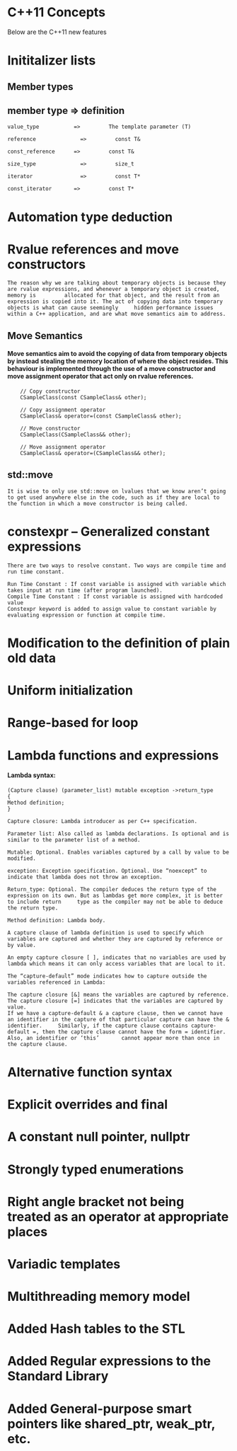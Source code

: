 # C++11 Concepts

Below are the C++11 new features

# Inititalizer lists

## Member types

## 	member type	     =>          definition

	value_type	         =>         The template parameter (T)

	reference	           =>         const T&

	const_reference	     =>         const T&

	size_type	           =>         size_t

	iterator	           =>         const T*

	const_iterator	     =>         const T*


# Automation type deduction
# Rvalue references and move constructors

	The reason why we are talking about temporary objects is because they are rvalue expressions, and whenever a temporary object is created, memory is 		allocated for that object, and the result from an expression is copied into it. The act of copying data into temporary objects is what can cause seemingly 	   hidden performance issues within a C++ application, and are what move semantics aim to address.

## Move Semantics

#### Move semantics aim to avoid the copying of data from temporary objects by instead stealing the memory location of where the object resides. This behaviour is implemented through the use of a move constructor and move assignment operator that act only on rvalue references.
        // Copy constructor
        CSampleClass(const CSampleClass& other);

        // Copy assignment operator
        CSampleClass& operator=(const CSampleClass& other);

        // Move constructor
        CSampleClass(CSampleClass&& other);

        // Move assignment operator
        CSampleClass& operator=(CSampleClass&& other);

## std::move

	It is wise to only use std::move on lvalues that we know aren’t going to get used anywhere else in the code, such as if they are local to the function in which a move constructor is being called.

# constexpr – Generalized constant expressions

	There are two ways to resolve constant. Two ways are compile time and run time constant. 

	Run Time Constant : If const variable is assigned with variable which takes input at run time (after program launched).
	Compile Time Constant : If const variable is assigned with hardcoded value
	Constexpr keyword is added to assign value to constant variable by evaluating expression or function at compile time.

# Modification to the definition of plain old data
# Uniform initialization
# Range-based for loop
# Lambda functions and expressions
#### Lambda syntax:
	(Capture clause) (parameter_list) mutable exception ->return_type
	{
	Method definition;
	}
 
	Capture closure: Lambda introducer as per C++ specification.

	Parameter list: Also called as lambda declarations. Is optional and is similar to the parameter list of a method.

	Mutable: Optional. Enables variables captured by a call by value to be modified.

	exception: Exception specification. Optional. Use “noexcept” to indicate that lambda does not throw an exception.

	Return_type: Optional. The compiler deduces the return type of the expression on its own. But as lambdas get more complex, it is better to include return 	  type as the compiler may not be able to deduce the return type.

	Method definition: Lambda body.

	A capture clause of lambda definition is used to specify which variables are captured and whether they are captured by reference or by value.

	An empty capture closure [ ], indicates that no variables are used by lambda which means it can only access variables that are local to it.

	The “capture-default” mode indicates how to capture outside the variables referenced in Lambda:

	The capture closure [&] means the variables are captured by reference.
	The capture closure [=] indicates that the variables are captured by value.
	If we have a capture-default & a capture clause, then we cannot have an identifier in the capture of that particular capture can have the & identifier. 	Similarly, if the capture clause contains capture-default =, then the capture clause cannot have the form = identifier. Also, an identifier or ‘this’ 		cannot appear more than once in the capture clause.

	 
# Alternative function syntax
# Explicit overrides and final
# A constant null pointer, nullptr
# Strongly typed enumerations
# Right angle bracket not being treated as an operator at appropriate places
# Variadic templates
# Multithreading memory model
# Added Hash tables to the STL
# Added Regular expressions to the Standard Library
# Added General-purpose smart pointers like shared_ptr, weak_ptr, etc.
